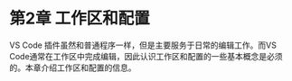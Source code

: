 # 第2章 工作区和配置

VS Code 插件虽然和普通程序一样，但是主要服务于日常的编辑工作。而VS Code通常在工作区中完成编辑，因此认识工作区和配置的一些基本概念是必须的。本章介绍工作区和配置的信息。
